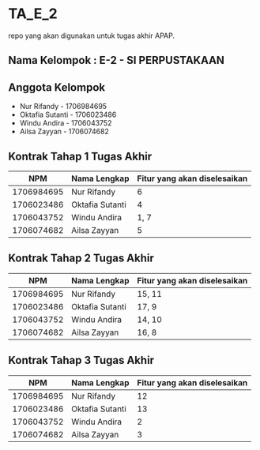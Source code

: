 # TA_E_2
repo yang akan digunakan untuk tugas akhir APAP.

## Nama Kelompok : E-2 - SI PERPUSTAKAAN

## Anggota Kelompok
- Nur Rifandy - 1706984695
- Oktafia Sutanti - 1706023486
- Windu Andira - 1706043752
- Ailsa Zayyan - 1706074682

## Kontrak Tahap 1 Tugas Akhir
| NPM | Nama Lengkap | Fitur yang akan diselesaikan |
| --- | --- | --- |
| 1706984695 | Nur Rifandy | 6 |
| 1706023486 | Oktafia Sutanti | 4 |
| 1706043752 | Windu Andira | 1, 7 |
| 1706074682 | Ailsa Zayyan | 5 |

## Kontrak Tahap 2 Tugas Akhir
| NPM | Nama Lengkap | Fitur yang akan diselesaikan |
| --- | --- | --- |
| 1706984695 | Nur Rifandy | 15, 11 |
| 1706023486 | Oktafia Sutanti | 17, 9 |
| 1706043752 | Windu Andira | 14, 10 |
| 1706074682 | Ailsa Zayyan | 16, 8 |

## Kontrak Tahap 3 Tugas Akhir
| NPM | Nama Lengkap | Fitur yang akan diselesaikan |
| --- | --- | --- |
| 1706984695 | Nur Rifandy | 12 |
| 1706023486 | Oktafia Sutanti | 13 |
| 1706043752 | Windu Andira | 2 |
| 1706074682 | Ailsa Zayyan | 3 |